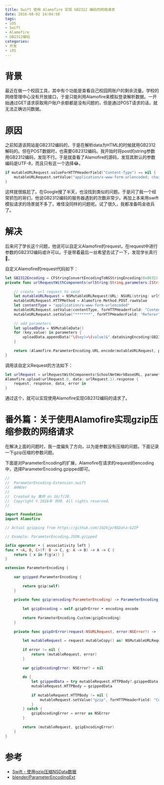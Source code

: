 ```yaml
---
title: Swift 使用 Alamofire 实现 GB2312 编码的网络请求
date: 2016-08-02 14:04:58
tags:
- iOS
- Swift
- Alamofire
- GB2312编码
categories:
- 开发
- iOS
---
```


# 背景

最近在做一个校园工具，其中有个功能是查看自己校园网账户的剩余流量。学校的网络管理中心没有开放接口，于是只能利用Alamofire来模拟登录解析数据。一开始通过GET请求获取用户账户余额都是没有问题的，但是通过POST请求的话，就无法正确访问数据。

# 原因

之前知道该网站是GB2312编码的，于是在解析data为HTML的时候就用GB2312解码的。但在POST数据时，也需要GB2312编码。我开始时将post的string参数用GB2312编码，发现不行。于是就查看了Alamofire的源码，发现其默认的参数编码是UTF-8，而且只有这一个选择😂。

``` swift
if mutableURLRequest.valueForHTTPHeaderField("Content-Type") == nil {
    mutableURLRequest.setValue("application/x-www-form-urlencoded; charset=utf-8",forHTTPHeaderField: "Content-Type")
}
```

这样就很尴尬了。在Google搜了半天，也没找到类似的问题。于是问了我一个经常抓包的哥们，他说GB2312编码的服务器遇到的次数非常少。再加上本来用swift模拟请求的场景就不多了，难怪没同样的问题呢。试了很久，我都准备鸣金收兵了。

# 解决

后来问了学长这个问题，他说可以自定义Alamofire的request，在request中进行参数的GB2312编码或许可以。于是带着最后一丝希望去试了一下，发现学长真行🤗。

自定义Alamofire的request代码如下：
```swift
let GB2312Encoding = CFStringConvertEncodingToNSStringEncoding(0x0632)
private func urlRequestWithComponents(urlString:String,parameters:[String: AnyObject]) ->(URLRequestConvertible,NSData) {
        
    // create  url request to send
    let mutableURLRequest = NSMutableURLRequest(URL: NSURL(string: urlString)!)
    mutableURLRequest.HTTPMethod = Alamofire.Method.POST.rawValue
    let contentType = "application/x-www-form-urlencoded"
    mutableURLRequest.setValue(contentType, forHTTPHeaderField: "Content-Type")
    mutableURLRequest.setValue("*******", forHTTPHeaderField: "Referer")
        
    // add parameters
    let uploadData = NSMutableData()
    for (key,value) in parameters {
        uploadData.appendData("\(key)=\(value)&".dataUsingEncoding(GB2312Encoding)!)
    }
        
    return (Alamofire.ParameterEncoding.URL.encode(mutableURLRequest, parameters: nil).0,uploadData)
}
```

调用该自定义Request的方法如下：

``` swift
let urlRequest = urlRequestWithComponents(SchoolNetWorkBaseURL, parameters: parameters)
Alamofire.upload(urlRequest.0, data: urlRequest.1).response {
    request, response, data, error in
}
```

通过这个，就可以实现使用Alamofire实现GB2312编码的请求了。

# 番外篇：关于使用Alamofire实现gzip压缩参数的网络请求

在解决上面的问题时，我一度偏失了方向，以为是参数没有压缩的问题。下面记录一下gzip压缩的参数问题。

下面是对ParameterEncoding的扩展，Alamofire在请求的request的encoding中，选择ParameterEncoding.gzipped即可。

``` swift
//
//  ParameterEncoding-Extension.swift
//  AHNUer
//
//  Created by 黄帅 on 16/7/28.
//  Copyright © 2016年 帅帅. All rights reserved.
//

import Foundation
import Alamofire

// Actual gzipping from https://github.com/1024jp/NSData-GZIP

// Example: ParameterEncoding.JSON.gzipped

infix operator • { associativity left }
func • <A, B, C>(f: B -> C, g: A -> B) -> A -> C {
    return { x in f(g(x)) }
}

extension ParameterEncoding {
    
    var gzipped:ParameterEncoding {
        
        return gzip(self)
    }
    
    private func gzip(encoding:ParameterEncoding) -> ParameterEncoding {
        
        let gzipEncoding = self.gzipOrError • encoding.encode
        
        return ParameterEncoding.Custom(gzipEncoding)
    }
    
    private func gzipOrError(request:NSURLRequest, error:NSError?) -> (NSMutableURLRequest, NSError?) {
        
        let mutableRequest = request.mutableCopy() as! NSMutableURLRequest
        
        if error != nil {
            return (mutableRequest, error)
        }
        
        var gzipEncodingError: NSError? = nil
        
        do {
            let gzippedData = try mutableRequest.HTTPBody?.gzippedData()
            mutableRequest.HTTPBody = gzippedData
            
            if mutableRequest.HTTPBody != nil {
                mutableRequest.setValue("gzip", forHTTPHeaderField: "Content-Encoding")
            }
        } catch {
            gzipEncodingError = error as NSError
        }
        
        return (mutableRequest, gzipEncodingError)
    }
}

```

# 参考

* [Swift - 使用gzip压缩NSData数据](http://www.hangge.com/blog/cache/detail_1032.html)
* [blender/ParameterEncodingExt](https://gist.github.com/blender/923f1c1de2f00514ed12)


